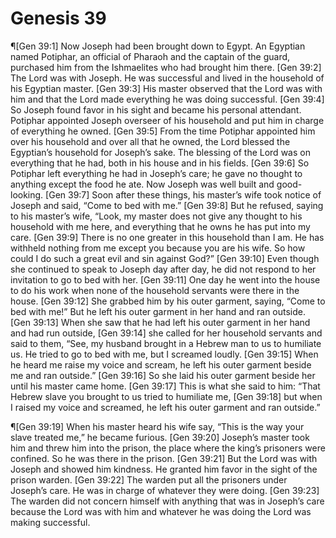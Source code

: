 # Genesis 39

¶[Gen 39:1] Now Joseph had been brought down to Egypt. An Egyptian named Potiphar, an official of Pharaoh and the captain of the guard, purchased him from the Ishmaelites who had brought him there.
[Gen 39:2] The Lord was with Joseph. He was successful and lived in the household of his Egyptian master.
[Gen 39:3] His master observed that the Lord was with him and that the Lord made everything he was doing successful.
[Gen 39:4] So Joseph found favor in his sight and became his personal attendant. Potiphar appointed Joseph overseer of his household and put him in charge of everything he owned.
[Gen 39:5] From the time Potiphar appointed him over his household and over all that he owned, the Lord blessed the Egyptian’s household for Joseph’s sake. The blessing of the Lord was on everything that he had, both in his house and in his fields.
[Gen 39:6] So Potiphar left everything he had in Joseph’s care; he gave no thought to anything except the food he ate. Now Joseph was well built and good-looking.
[Gen 39:7] Soon after these things, his master’s wife took notice of Joseph and said, “Come to bed with me.”
[Gen 39:8] But he refused, saying to his master’s wife, “Look, my master does not give any thought to his household with me here, and everything that he owns he has put into my care.
[Gen 39:9] There is no one greater in this household than I am. He has withheld nothing from me except you because you are his wife. So how could I do such a great evil and sin against God?”
[Gen 39:10] Even though she continued to speak to Joseph day after day, he did not respond to her invitation to go to bed with her.
[Gen 39:11] One day he went into the house to do his work when none of the household servants were there in the house.
[Gen 39:12] She grabbed him by his outer garment, saying, “Come to bed with me!” But he left his outer garment in her hand and ran outside.
[Gen 39:13] When she saw that he had left his outer garment in her hand and had run outside,
[Gen 39:14] she called for her household servants and said to them, “See, my husband brought in a Hebrew man to us to humiliate us. He tried to go to bed with me, but I screamed loudly.
[Gen 39:15] When he heard me raise my voice and scream, he left his outer garment beside me and ran outside.”
[Gen 39:16] So she laid his outer garment beside her until his master came home.
[Gen 39:17] This is what she said to him: “That Hebrew slave you brought to us tried to humiliate me,
[Gen 39:18] but when I raised my voice and screamed, he left his outer garment and ran outside.”

¶[Gen 39:19] When his master heard his wife say, “This is the way your slave treated me,” he became furious.
[Gen 39:20] Joseph’s master took him and threw him into the prison, the place where the king’s prisoners were confined. So he was there in the prison.
[Gen 39:21] But the Lord was with Joseph and showed him kindness. He granted him favor in the sight of the prison warden.
[Gen 39:22] The warden put all the prisoners under Joseph’s care. He was in charge of whatever they were doing.
[Gen 39:23] The warden did not concern himself with anything that was in Joseph’s care because the Lord was with him and whatever he was doing the Lord was making successful.
